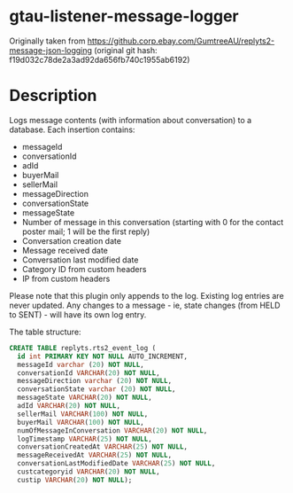 # gtau-listener-message-logger

Originally taken from https://github.corp.ebay.com/GumtreeAU/replyts2-message-json-logging
(original git hash: f19d032c78de2a3ad92da656fb740c1955ab6192)

# Description

Logs message contents (with information about conversation) to a database. Each insertion contains:

* messageId
* conversationId
* adId
* buyerMail
* sellerMail
* messageDirection
* conversationState
* messageState
* Number of message in this conversation (starting with 0 for the contact poster mail; 1 will be the first reply)
* Conversation creation date
* Message received date
* Conversation last modified date
* Category ID from custom headers
* IP from custom headers

Please note that this plugin only appends to the log. Existing log entries are never updated. Any changes to a message - ie, state changes (from HELD to SENT) - will have its own log entry.

The table structure:

```SQL
CREATE TABLE replyts.rts2_event_log (
  id int PRIMARY KEY NOT NULL AUTO_INCREMENT,
  messageId varchar (20) NOT NULL,
  conversationId VARCHAR(20) NOT NULL,
  messageDirection varchar (20) NOT NULL,
  conversationState varchar (20) NOT NULL,
  messageState VARCHAR(20) NOT NULL,
  adId VARCHAR(20) NOT NULL,
  sellerMail VARCHAR(100) NOT NULL,
  buyerMail VARCHAR(100) NOT NULL,
  numOfMessageInConversation VARCHAR(20) NOT NULL,
  logTimestamp VARCHAR(25) NOT NULL,
  conversationCreatedAt VARCHAR(25) NOT NULL,
  messageReceivedAt VARCHAR(25) NOT NULL,
  conversationLastModifiedDate VARCHAR(25) NOT NULL,
  custcategoryid VARCHAR(20) NOT NULL,
  custip VARCHAR(20) NOT NULL);
```
